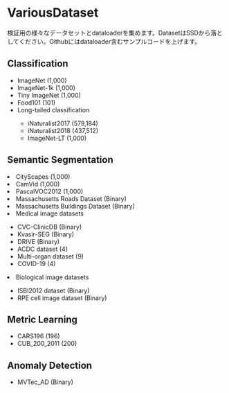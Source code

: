 # VariousDataset
検証用の様々なデータセットとdataloaderを集めます。DatasetはSSDから落としてください。Githubにはdataloader含むサンプルコードを上げます。

## Classification

<ul>
  <li>ImageNet (1,000)</li>
  <li>ImageNet-1k (1,000)</li>
  <li>Tiny ImageNet (1,000)</li>
  <li>Food101 (101)</li>
  <li>Long-tailed classification</li>
  <ul>
  <li>iNaturalist2017 (579,184)</li>
  <li>iNaturalist2018 (437,512)</li>
  <li>ImageNet-LT (1,000)</li>
</ul>
</ul>

## Semantic Segmentation

  <li>CityScapes (1,000)</li>
  <li>CamVid (1,000)</li>
  <li>PascalVOC2012 (1,000)</li>
  <li>Massachusetts Roads Dataset (Binary)</li>
  <li>Massachusetts Buildings Dataset (Binary)</li>
  <li>Medical image datasets</li>
      <ul>
          <li>CVC-ClinicDB (Binary)</li>
          <li>Kvasir-SEG (Binary)</li>
          <li>DRIVE (Binary)</li>
          <li>ACDC dataset (4)</li>
          <li>Multi-organ dataset (9)</li>
          <li>COVID-19 (4)</li>
      </ul>
  <li>Biological image datasets</li>
    <ul>
      <li>ISBI2012 dataset (Binary)</li>
      <li>RPE cell image dataset (Binary)</li>
    </ul>
</ul>

## Metric Learning
<ul>
  <li>CARS196 (196)</li>
  <li>CUB_200_2011 (200)</li>
</ul>

## Anomaly Detection
<ul>
  <li>MVTec_AD (Binary)</li>
</ul>

